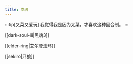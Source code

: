```yaml
---
title: 类魂
---
```

:::tip[又菜又爱玩]
我觉得我是因为太菜，才喜欢这种回合制。
:::

[[dark-soul-iii|黑魂3]]

[[elder-ring|艾尔登法环]]

[[sekiro|只狼]]
